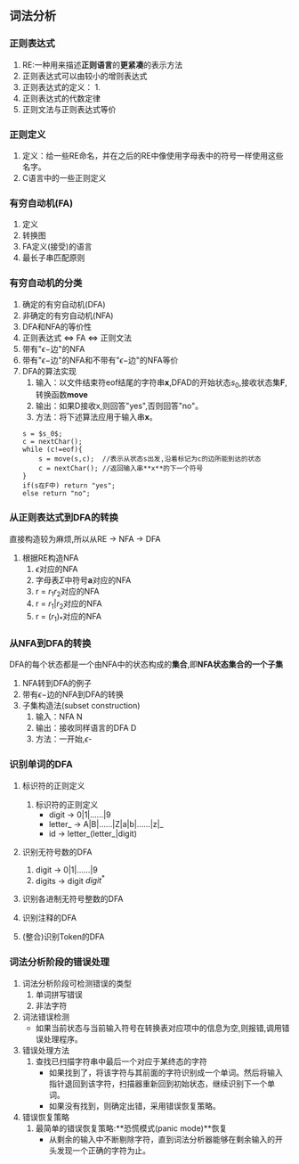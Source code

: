 ## 词法分析

### 正则表达式
1. RE:一种用来描述**正则语言**的**更紧凑**的表示方法
2. 正则表达式可以由较小的增则表达式
3. 正则表达式的定义：
    1. 
4. 正则表达式的代数定律
5. 正则文法与正则表达式等价


### 正则定义
1. 定义：给一些RE命名，并在之后的RE中像使用字母表中的符号一样使用这些名字。
2. C语言中的一些正则定义

### 有穷自动机(FA)
1. 定义
2. 转换图
3. FA定义(接受)的语言
4. 最长子串匹配原则

### 有穷自动机的分类
1. 确定的有穷自动机(DFA)
2. 非确定的有穷自动机(NFA)
3. DFA和NFA的等价性
4. 正则表达式 $\Leftrightarrow$ FA $\Leftrightarrow$ 正则文法
5. 带有"$\epsilon-$边"的NFA
6. 带有"$\epsilon-$边"的NFA和不带有"$\epsilon-$边"的NFA等价
7. DFA的算法实现
    1. 输入：以文件结束符eof结尾的字符串**x**,DFAD的开始状态$s_0$,接收状态集**F**,转换函数**move**
    2. 输出：如果D接收x,则回答"yes",否则回答"no"。
    3. 方法：将下述算法应用于输入串**x**。
    ```
    s = $s_0$;
    c = nextChar();
    while (c!=eof){
        s = move(s,c);  //表示从状态s出发,沿着标记为c的边所能到达的状态
        c = nextChar(); //返回输入串**x**的下一个符号
    }
    if(s在F中) return "yes";
    else return "no";
    ```

### 从正则表达式到DFA的转换
直接构造较为麻烦,所以从RE $\rightarrow$ NFA $\rightarrow$ DFA
1. 根据RE构造NFA
    1. $\epsilon$对应的NFA
    2. 字母表$\Sigma$中符号**a**对应的NFA
    3. r = $r_1r_2$对应的NFA
    4. r = $r_1$|$r_2$对应的NFA
    5. r = $(r_1)_*$对应的NFA

### 从NFA到DFA的转换
DFA的每个状态都是一个由NFA中的状态构成的**集合**,即**NFA状态集合的一个子集**
1. NFA转到DFA的例子
2. 带有$\epsilon-$边的NFA到DFA的转换
3. 子集构造法(subset construction)
    1. 输入：NFA N
    2. 输出：接收同样语言的DFA D
    3. 方法：一开始,$\epsilon$-

### 识别单词的DFA
1. 标识符的正则定义
    1. 标识符的正则定义
        * digit $\rightarrow$ 0|1|……|9
        * letter_ $\rightarrow$ A|B|……|Z|a|b|……|z|_
        * id $\rightarrow$ letter_(letter_|digit)
2. 识别无符号数的DFA
    1. digit $\rightarrow$ 0|1|……|9
    2. digits $\rightarrow$ digit $digit^*$
3. 识别各进制无符号整数的DFA

4. 识别注释的DFA

5. (整合)识别Token的DFA

### 词法分析阶段的错误处理
1. 词法分析阶段可检测错误的类型
    1. 单词拼写错误
    2. 非法字符
2. 词法错误检测
    * 如果当前状态与当前输入符号在转换表对应项中的信息为空,则报错,调用错误处理程序。
3. 错误处理方法
    1. 查找已扫描字符串中最后一个对应于某终态的字符
        * 如果找到了，将该字符与其前面的字符识别成一个单词。然后将输入指针退回到该字符，扫描器重新回到初始状态，继续识别下一个单词。
        * 如果没有找到，则确定出错，采用错误恢复策略。
4. 错误恢复策略
    1. 最简单的错误恢复策略:**恐慌模式(panic mode)**恢复
        * 从剩余的输入中不断剔除字符，直到词法分析器能够在剩余输入的开头发现一个正确的字符为止。